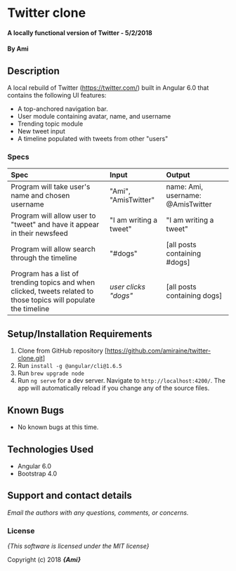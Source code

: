 # Twitter clone

#### A locally functional version of Twitter - 5/2/2018

#### By **Ami**

## Description
A local rebuild of Twitter (https://twitter.com/) built in Angular 6.0 that contains the following UI features:
  * A top-anchored navigation bar.
  * User module containing avatar, name, and username
  * Trending topic module
  * New tweet input
  * A timeline populated with tweets from other "users"



### Specs
| Spec | Input | Output |
| :-------------     | :------------- | :------------- |
| Program will take user's name and chosen username | "Ami", "AmisTwitter" | name: Ami, username: @AmisTwitter|
| Program will allow user to "tweet" and have it appear in their newsfeed | "I am writing a tweet" | "I am writing a tweet" |
| Program will allow search through the timeline | "#dogs" | [all posts containing #dogs] |
| Program has a list of trending topics and when clicked, tweets related to those topics will populate the timeline | *user clicks "dogs"* | [all posts containing dogs] |


## Setup/Installation Requirements

1. Clone from GitHub repository [https://github.com/amiraine/twitter-clone.git]
2. Run `install -g @angular/cli@1.6.5`
3. Run `brew upgrade node`
4. Run `ng serve` for a dev server. Navigate to `http://localhost:4200/`. The app will automatically reload if you change any of the source files.

## Known Bugs
* No known bugs at this time.

## Technologies Used
  * Angular 6.0
  * Bootstrap 4.0

## Support and contact details

_Email the authors with any questions, comments, or concerns._

### License

*{This software is licensed under the MIT license}*

Copyright (c) 2018 **_{Ami}_**
